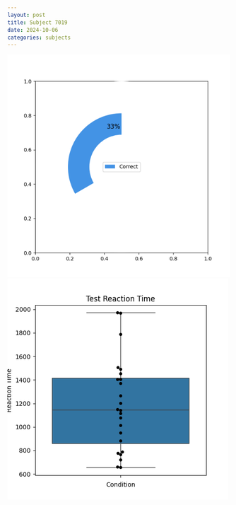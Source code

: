 ```yaml
---
layout: post
title: Subject 7019
date: 2024-10-06
categories: subjects
---
```


![](data/7019/run-3/7019_FN_acc_test.png)
![](data/7019/run-3/7019_FN_rt.png)
